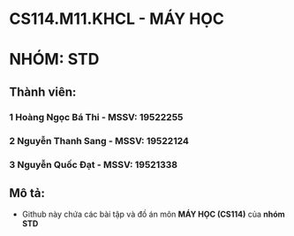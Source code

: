 # CS114.M11.KHCL - MÁY HỌC
# NHÓM: STD
## Thành viên:
### 1 Hoàng Ngọc Bá Thi - MSSV: 19522255
### 2 Nguyễn Thanh Sang - MSSV: 19522124
### 3 Nguyễn Quốc Đạt - MSSV: 19521338

## Mô tả:
- Github này chứa các bài tập và đồ án môn **MÁY HỌC (CS114)** của **nhóm STD**
